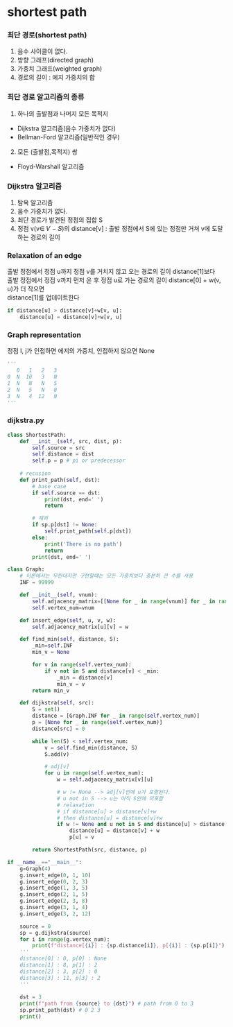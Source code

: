 # shortest path

### 최단 경로(shortest path)
1. 음수 사이클이 없다.
2. 방향 그래프(directed graph)
3. 가중치 그래프(weighted graph)
4. 경로의 길이 : 에지 가중치의 합

### 최단 경로 알고리즘의 종류
1. 하나의 출발점과 나머지 모든 목적지
- Dijkstra 알고리즘(음수 가중치가 없다)
- Bellman-Ford 알고리즘(일반적인 경우)
2. 모든 (출발점,목적지) 쌍
- Floyd-Warshall 알고리즘

### Dijkstra 알고리즘
1. 탐욕 알고리즘
2. 음수 가중치가 없다.
3. 최단 경로가 발견된 정점의 집합 S
4. 정점 v(v∈ 𝑉 − 𝑆)의 distance[v] : 출발 정점에서 S에 있는 정점만 거쳐 v에 도달하는 경로의 길이

### Relaxation of an edge
출발 정점에서 정점 u까지 정점 v를 거치지 않고 오는 경로의 길이 distance[1]보다<br>
출발 정점에서 정점 v까지 먼저 온 후 정점 u로 가는 경로의 길이 distance[0] + w(v, u)가 더 작으면<br>
distance[1]를 업데이트한다
```python
if distance[u] > distance[v]+w[v, u]:
    distance[u] = distance[v]+w[v, u]
```

### Graph representation
정점 I, j가 인접하면 에지의 가중치, 인접하지 않으면 None
```python
'''
   0   1   2   3
0  N  10   3   N
1  N   N   N   5
2  N   5   N   8
3  N   4  12   N
'''
```

### dijkstra.py
```python
class ShortestPath:
    def __init__(self, src, dist, p):
        self.source = src
        self.distance = dist
        self.p = p # pi or predecessor
        
    # recusion
    def print_path(self, dst):
        # base case
        if self.source == dst:
            print(dst, end=' ')
            return

        # 재귀
        if sp.p[dst] != None:
            self.print_path(self.p[dst])
        else:
            print('There is no path')
            return
        print(dst, end=' ')

class Graph:
    # 이론에서는 무한대지만 구현할떄는 모든 가중치보다 충분히 큰 수를 사용
    INF = 99999

    def __init__(self, vnum):
        self.adjacency_matrix=[[None for _ in range(vnum)] for _ in range(vnum)]
        self.vertex_num=vnum

    def insert_edge(self, u, v, w):
        self.adjacency_matrix[u][v] = w

    def find_min(self, distance, S):
        _min=self.INF
        min_v = None

        for v in range(self.vertex_num):
            if v not in S and distance[v] < _min:
                _min = distance[v]
                min_v = v
        return min_v

    def dijkstra(self, src):
        S = set()
        distance = [Graph.INF for _ in range(self.vertex_num)]
        p = [None for _ in range(self.vertex_num)]
        distance[src] = 0

        while len(S) < self.vertex_num:
            v = self.find_min(distance, S)
            S.add(v)

            # adj[v]
            for u in range(self.vertex_num):
                w = self.adjacency_matrix[v][u]

                # w != None --> adj[v]안에 u가 포함된다.
                # u not in S --> u는 아직 S안에 미포함
                # relaxation
                # if distance[u] > distance[v]+w
                # then distance[u] = distance[v]+w
                if w != None and u not in S and distance[u] > distance[v] + w:
                    distance[u] = distance[v] + w
                    p[u] = v

        return ShortestPath(src, distance, p)

if __name__=="__main__":
    g=Graph(4)
    g.insert_edge(0, 1, 10)
    g.insert_edge(0, 2, 3)
    g.insert_edge(1, 3, 5)
    g.insert_edge(2, 1, 5)
    g.insert_edge(2, 3, 8)
    g.insert_edge(3, 1, 4)
    g.insert_edge(3, 2, 12)

    source = 0
    sp = g.dijkstra(source)
    for i in range(g.vertex_num):
        print(f"distance[{i}] : {sp.distance[i]}, p[{i}] : {sp.p[i]}")
    '''
    distance[0] : 0, p[0] : None
    distance[1] : 8, p[1] : 2
    distance[2] : 3, p[2] : 0
    distance[3] : 11, p[3] : 2
    '''
    
    dst = 3
    print(f"path from {source} to {dst}") # path from 0 to 3
    sp.print_path(dst) # 0 2 3
    print()
```
